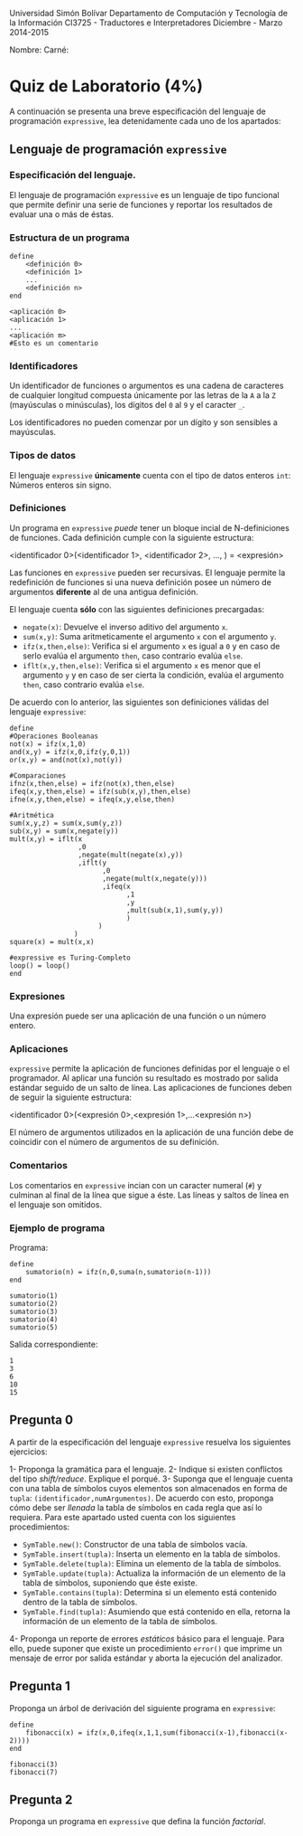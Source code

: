 Universidad Simón Bolívar
Departamento de Computación y Tecnología de la Información
CI3725 - Traductores e Interpretadores
Diciembre - Marzo 2014-2015

Nombre:
Carné:

# Quiz de Laboratorio (4%)

A continuación se presenta una breve especificación del
lenguaje de programación `expressive`, lea detenidamente cada
uno de los apartados:

## Lenguaje de programación `expressive`

### Especificación del lenguaje.

El lenguaje de programación `expressive` es un lenguaje de tipo
funcional que permite definir una serie de funciones y reportar
los resultados de evaluar una o más de éstas.

### Estructura de un programa

```
define
	<definición 0>
	<definición 1>
	...
	<definición n>
end

<aplicación 0>
<aplicación 1>
...
<aplicación m>
#Esto es un comentario
```

### Identificadores

Un identificador de funciones o argumentos es una cadena de
caracteres de cualquier longitud compuesta únicamente por las
letras de la `A` a la `Z` (mayúsculas o minúsculas), los
dígitos del `0` al `9` y el caracter `_`.

Los identificadores no pueden comenzar por un dígito y son
sensibles a mayúsculas.

### Tipos de datos

El lenguaje `expressive` **únicamente** cuenta con el tipo de
datos enteros `int`: Números enteros sin signo.

### Definiciones

Un programa en `expressive` _puede_ tener un bloque incial de
N-definiciones de funciones. Cada definición cumple con la
siguiente estructura:

<identificador 0>(<identificador 1>, <identificador 2>, ..., <identificador n>) = <expresión>

Las funciones en `expressive` pueden ser recursivas. El
lenguaje permite la redefinición de funciones si una nueva
definición posee un número de argumentos **diferente** al
de una antigua definición.

El lenguaje cuenta **sólo** con las siguientes definiciones 
precargadas:

+ `negate(x)`: Devuelve el inverso aditivo del argumento `x`.
+ `sum(x,y)`: Suma aritmeticamente el argumento `x` con el
argumento `y`.
+ `ifz(x,then,else)`: Verifica si el argumento `x` es igual a `0`
y en caso de serlo evalúa el argumento `then`, caso contrario
evalúa `else`.
+ `iflt(x,y,then,else)`: Verifica si el argumento `x` es menor que
el argumento `y` y en caso de ser cierta la condición, evalúa
el argumento `then`, caso contrario evalúa `else`.

De acuerdo con lo anterior, las siguientes son definiciones
válidas del lenguaje `expressive`:

```
define
#Operaciones Booleanas
not(x) = ifz(x,1,0)
and(x,y) = ifz(x,0,ifz(y,0,1))
or(x,y) = and(not(x),not(y))

#Comparaciones
ifnz(x,then,else) = ifz(not(x),then,else)
ifeq(x,y,then,else) = ifz(sub(x,y),then,else)
ifne(x,y,then,else) = ifeq(x,y,else,then)

#Aritmética
sum(x,y,z) = sum(x,sum(y,z))
sub(x,y) = sum(x,negate(y))
mult(x,y) = iflt(x
				 ,0
				 ,negate(mult(negate(x),y))
				 ,iflt(y
					   ,0
					   ,negate(mult(x,negate(y)))
					   ,ifeq(x
							 ,1
							 ,y
							 ,mult(sub(x,1),sum(y,y))
							 )
					  )
				)
square(x) = mult(x,x)

#expressive es Turing-Completo
loop() = loop()
end
```

### Expresiones

Una expresión puede ser una aplicación de una función o un
número entero.

### Aplicaciones

`expressive` permite la aplicación de funciones definidas
por el lenguaje o el programador. Al aplicar una función
su resultado es mostrado por salida estándar seguido de un
salto de línea. Las aplicaciones de funciones deben de seguir 
la siguiente estructura:

<identificador 0>(<expresión 0>,<expresión 1>,...<expresión n>)

El número de argumentos utilizados en la aplicación de una
función debe de coincidir con el número de argumentos de
su definición.

### Comentarios

Los comentarios en `expressive` incian con un caracter
numeral (`#`) y culminan al final de la línea que sigue a
éste. Las líneas y saltos de línea en el lenguaje son
omitidos.

### Ejemplo de programa

Programa:

```
define
	sumatorio(n) = ifz(n,0,suma(n,sumatorio(n-1)))
end

sumatorio(1)
sumatorio(2)
sumatorio(3)
sumatorio(4)
sumatorio(5)
```

Salida correspondiente:

```
1
3
6
10
15
```

## Pregunta 0

A partir de la especificación del lenguaje `expressive`
resuelva los siguientes ejercicios:

1- Proponga la gramática para el lenguaje.
2- Indique si existen conflictos del tipo _shift/reduce_. Explique el porqué.
3- Suponga que el lenguaje cuenta con una tabla de símbolos cuyos
elementos son almacenados en forma de `tupla`: `(identificador,numArgumentos)`.
De acuerdo con esto, proponga cómo debe ser _llenada_ la
tabla de símbolos en cada regla que así lo requiera. Para este
apartado usted cuenta con los siguientes procedimientos:

+ `SymTable.new()`: Constructor de una tabla de símbolos vacía.
+ `SymTable.insert(tupla)`: Inserta un elemento en la tabla de
símbolos.
+ `SymTable.delete(tupla)`: Elimina un elemento de la tabla de
símbolos.
+ `SymTable.update(tupla)`: Actualiza la información de un elemento
de la tabla de símbolos, suponiendo que éste existe.
+ `SymTable.contains(tupla)`: Determina si un elemento está contenido
dentro de la tabla de símbolos.
+ `SymTable.find(tupla)`: Asumiendo que está contenido en ella,
retorna la información de un elemento de la tabla de símbolos.

4- Proponga un reporte de errores _estáticos_ básico para el
lenguaje. Para ello, puede suponer que existe un procedimiento 
`error()` que imprime un mensaje de error por salida estándar y
aborta la ejecución del analizador.

## Pregunta 1

Proponga un árbol de derivación del siguiente programa en
`expressive`:

```
define
	fibonacci(x) = ifz(x,0,ifeq(x,1,1,sum(fibonacci(x-1),fibonacci(x-2))))
end

fibonacci(3)
fibonacci(7)
```

## Pregunta 2

Proponga un programa en `expressive` que defina la función _factorial_.
